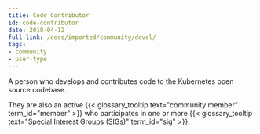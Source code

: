 ```yaml
---
title: Code Contributor
id: code-contributor
date: 2018-04-12
full-link: /docs/imported/community/devel/
tags:
- community
- user-type 
---
```

 A person who develops and contributes code to the Kubernetes open source codebase.

<!--more--> 

They are also an active {{< glossary_tooltip text="community member" term_id="member" >}} who participates in one or more {{< glossary_tooltip text="Special Interest Groups (SIGs)" term_id="sig" >}}.

